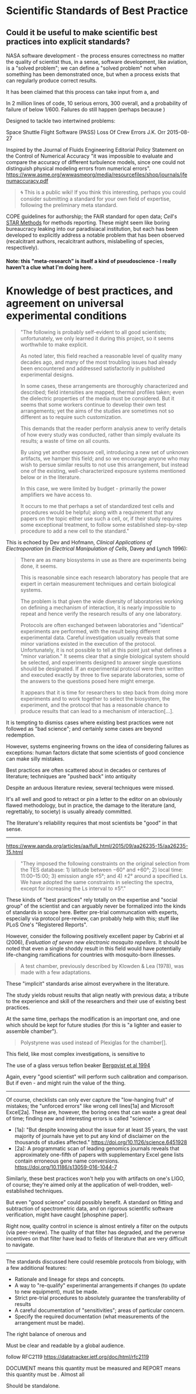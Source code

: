 
# Scientific Standards of Best Practice

## Could it be useful to make scientific best practices into explicit standards?


NASA software development - the process ensures correctness no matter the quality of scientist
thus, in a sense, software development, like aviation, is a "solved problem"; we can 
define a "solved problem" not when something has been demonstrated once, 
but when a process exists that can regularly produce correct results.

It has been claimed that this process can take input from a, and 

In 2 million lines of code, 10 serious errors, 300 overall, and a probability of failure of below 1/600.
Failures do still happen (perhaps because )

Designed to tackle two intertwined problems:

Space Shuttle Flight Software (PASS) Loss Of Crew Errors J.K. Orr 2015-08-27


Inspired by the  Journal of Fluids Engineering Editorial Policy Statement on the Control of Numerical Accuracy
"it was impossible to evaluate and compare the accuracy of different 
turbulence models, since one could not distinguish physical modeling errors from numerical errors".
https://www.asme.org/wwwasmeorg/media/resourcefiles/shop/journals/jfenumaccuracy.pdf

> :cyclone: This is a public wiki! 
> If you think this interesting, perhaps you could consider submitting a standard for your own field of expertise, following the preliminary meta standard. 



COPE guidelines for authorship; the FAIR standard for open data; *Cell*'s [STAR Methods](https://www.cell.com/star-authors-guide) for methods reporting. 
These might seem like boring bureaucracy leaking into our paradisiacal institution, but each has been developed to explicitly address a notable problem that has been observed (recalcitrant authors, recalcitrant authors, mislabelling of species, respectively). 


#### Note: this "meta-research" is itself a kind of pseudoscience - I really haven't a clue what I'm doing here.


# Knowledge of best practices, and agreement on universal experimental conditions

> "The following is probably self-evident to all good scientists; unfortunately, we only learned it during this project, so it seems worthwhile to make explicit.
> 	
> As noted later, this field reached a reasonable level of quality many decades ago, and many of the most troubling issues had already been encountered and addressed satisfactorily in published experimental designs. 
>
> In some cases, these arrangements are thoroughly characterized and described; field intensities are mapped, thermal profiles taken; even the dielectric properties of the media must be considered. But it seems that some workers continue to develop their own test arrangements; yet the aims of the studies are sometimes not so different as to require such customization.
>	
> This demands that the reader perform analysis anew to verify details of how every study was conducted, rather than simply evaluate its results; a waste of time on all counts.
>	
> By using yet another exposure cell, introducing a new set of unknown artifacts, we hamper this field; and so we encourage anyone who may wish to persue similar results to not use this arrangement, but instead one of the existing, well-characterized exposure systems mentioned below or in the literature.
>	
> In this case, we were limited by budget - primarily the power amplifiers we have access to.
>
> It occurs to me that perhaps a set of standardized test cells and procedures would be helpful; along with a requirement that any papers on the topic either use such a cell, or, if their study requires some exceptional treatment, to follow some established step-by-step procedure to add a new cell to the standard."

This is echoed by Dev and Hofmann, *Clinical Applications of Electroporation* (in *Electrical Manipulation of Cells*, Davey and Lynch 1996): 

> There are as many biosystems in use as there are experiments being done, it seems.
>
> This is reasonable since each research laboratory has people that are expert in certain measurement techniques and certain biological systems.
>
> The problem is that given the wide diversity of laboratories working on defining a mechanism of interaction, it is nearly impossible to repeat and hence verify the research results of any one laboratory.
>
> Protocols are often exchanged between laboratories and "identical" experiments are performed, with the result being different experimental data. Careful investigation usually reveals that some minor variations existed in the execution of the protocol. Unfortunately, it is not possible to tell at this point just what defines a "minor variation." It seems clear that a single biological system should be selected, and experiments designed to answer single questions should be designated. If an experimental protocol were then written and executed exactly by three to five separate laboratories, some of the answers to the questions posed here might emerge.
>
> It appears that it is time for researchers to step back from doing more experiments and to work together to select the biosystem, the experiment, and the protocol that has a reasonable chance to produce results that can lead to a mechanism of interaction[...].


It is tempting to dismiss cases where existing best practices were not followed as "bad science"; 
and certainly some cases are beyond redemption. 

However, systems engineering frowns on the idea of considering failures as exceptions:
human factors dictate that some scientists of good concience can make silly mistakes. 

Best practices are often scattered about in decades or centures of literature; techniques 
are "pushed back" into antiquity

Despite an arduous literature review, several techniques were missed.

It's all well and good to retract or pin a letter to the editor on an obviously flawed methodology, 
but in practice, the damage to the literature (and, regrettably, to society) is usually already committed.

The literature's reliability requires that most scientists be "good" in that sense.

<hr>

https://www.aanda.org/articles/aa/full_html/2015/09/aa26235-15/aa26235-15.html
> "They imposed the following constraints on the original selection from the TES database: 1) latitude between −60° and +60°; 2) local time: 11:00–15:00; 3) emission angle ≤5°; and 4) ±2° around a specified Ls. We have adopted the same constraints in selecting the spectra, except for increasing the Ls interval to ±5°."

These kinds of "best practices" rely totally on the expertise and "social group" of the scientist and can arguably never be formalized into the kinds of standards in scope here.
Better pre-trial communcation with experts, especially via protocol pre-review, can probably help with this; stuff like PLoS One's "Registered Reports".


However, consider the following positively excellent paper by Cabrini et al (2006),  *Evaluation of seven new electronic mosquito repellers*. It should be noted that even a single shoddy result in this field would have potentially life-changing ramifications for countries with mosquito-born illnesses.

> A test chamber, previously described by Klowden & Lea (1978), was made with a few adaptations.

These "implicit" standards arise almost everywhere in the literature.

The study yields robust results that align neatly with previous data; a tribute to the experience and skill of the researchers and their use of existing best practices. 

At the same time, perhaps the modification is an important one, and one which should be kept for future studies (for this is "a lighter and easier to assemble
chamber").

> Polystyrene was used instead of Plexiglas for the chamber[].

This field, like most complex investigations, is sensitive to 

The use of a glass versus teflon beaker
[Bergqvist et al 1994](https://doi.org/10.1016/0304-4165(94)90150-3)

Again, every "good scientist" will perform such calibration and comparison. But if even - and might ruin the value of the thing.

<hr>

Of course, checklists can only ever capture the "low-hanging fruit" of mistakes; the "unforced errors" like wrong cell lines[1a] and Microsoft Excel[2a].
These are, however, the boring ones that can waste a great deal of time; finding new and interesting errors is called "science".

- [1a]: "But despite knowing about the issue for at least 35 years, the vast majority of journals have yet to put any kind of disclaimer on the thousands of studies affected."
https://doi.org/10.1126/science.6451928
- [2a]: A programmatic scan of leading genomics journals reveals that approximately one-fifth of papers with supplementary Excel gene lists contain erroneous gene name conversions. https://doi.org/10.1186/s13059-016-1044-7

Similarly, these best practices won't help you with artifacts on one's LIGO, of course;
they're aimed only at the application of well-trodden, well-established techniques.

But even "good science" could possibly benefit. A standard on fitting and subtraction of spectrometric data, and on rigorous
 scientific software verification, might have caught [phosphine paper].


Right now, quality control in science is almost entirely a filter on the outputs (via peer-review).
The quality of that filter has degraded, and the perverse incentives on that filter have
lead to fields of literature that are very difficult to navigate.

<hr>

The standards discussed here could resemble protocols from biology, with a few additional features:

- Rationale and lineage for steps and concepts.
- A way to "re-qualify" experimental arrangements if changes (to update to new equipment), must be made.
- Strict pre-trial procedures to absolutely guarantee the transferability of results
- A careful documentation of "sensitivities"; areas of particular concern.
- Specify the required documentation (what measurements of the arrangement must be made).

The right balance of onerous and 

Must be clear and readable by a global audience.

follow RFC2119 https://datatracker.ietf.org/doc/html/rfc2119

DOCUMENT means this quantity must be measured and
REPORT means this quantity must be . Almost all 


Should be standalone. 



 